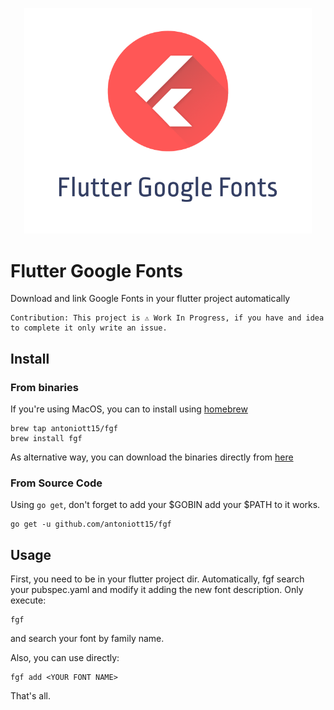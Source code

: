 <p align="center">
  <img width="460" height="auto" src="./fgfbanner.png">
</p>

# Flutter Google Fonts

Download and link Google Fonts in your flutter project automatically

```
Contribution: This project is ⚠️ Work In Progress, if you have and idea to complete it only write an issue.
```

## Install

### From binaries

If you're using MacOS, you can to install using [homebrew](https://brew.sh/)

```
brew tap antoniott15/fgf
brew install fgf
```

As alternative way, you can download the binaries directly from [here](https://github.com/antoniott15/fgf/releases)

### From Source Code

Using `go get`, don't forget to add your $GOBIN add your $PATH to it works.

```
go get -u github.com/antoniott15/fgf
```

## Usage

First, you need to be in your flutter project dir.
Automatically, fgf search your pubspec.yaml and modify it adding the new font description.
Only execute:

```
fgf
```

and search your font by family name.

Also, you can use directly:

```
fgf add <YOUR FONT NAME>
```

That's all.
